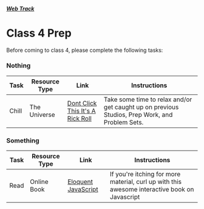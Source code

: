 ##### [Web Track](../..)

# Class 4 Prep

Before coming to class 4, please complete the following tasks:

### Nothing

Task | Resource Type | Link | Instructions
-----|---------------|------|-------------
Chill | The Universe | <a href="https://www.google.com/url?sa=t&rct=j&q=&esrc=s&source=web&cd=6&cad=rja&uact=8&ved=0ahUKEwiw8O7G-77MAhUFvIMKHTNWCCQQtwIINTAF&url=https%3A%2F%2Fwww.youtube.com%2Fwatch%3Fv%3DdQw4w9WgXcQ&usg=AFQjCNEPGa2VKuL0GefK_nkQoh9csTD8OA" target="_blank">Dont Click This It's A Rick Roll</a> | Take some time to relax and/or get caught up on previous Studios, Prep Work, and Problem Sets.

### Something
Task | Resource Type | Link | Instructions
-----|---------------|------|-------------
Read | Online Book | <a href="http://eloquentjavascript.net" target="_blank">Eloquent JavaScript</a> | If you're itching for more material, curl up with this awesome interactive book on Javascript
